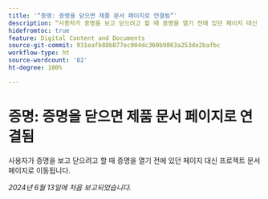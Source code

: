 ```yaml
---
title: '“증명: 증명을 닫으면 제품 문서 페이지로 연결됨”'
description: “사용자가 증명을 보고 닫으려고 할 때 증명을 열기 전에 있던 페이지 대신 프로젝트 문서 페이지로 이동됩니다.”
hidefromtoc: true
feature: Digital Content and Documents
source-git-commit: 931eafb88b877ec004dc360b9063a253de2bafbc
workflow-type: ht
source-wordcount: '82'
ht-degree: 100%

---
```



# 증명: 증명을 닫으면 제품 문서 페이지로 연결됨

사용자가 증명을 보고 닫으려고 할 때 증명을 열기 전에 있던 페이지 대신 프로젝트 문서 페이지로 이동됩니다.

_2024년 6월 13일에 처음 보고되었습니다._
